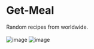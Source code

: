 # Get-Meal
Random recipes from worldwide.
<br>
<br>
![image](https://github.com/Amanherenj09/Get-Meal/assets/106864233/319e124e-c2ec-4a69-8b79-f1bc4d83e5ef)
![image](https://github.com/Amanherenj09/Get-Meal/assets/106864233/aef81991-a6c2-4c73-827c-95d0b126a12d)
